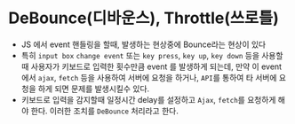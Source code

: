 # DeBounce(디바운스), Throttle(쓰로틀)

- JS 에서 event 핸들링을 할때, 발생하는 현상중에 Bounce라는 현상이 있다
- 특히 `input box` `change event` 또는 `key press`, `key up`, `key down` 등을 사용할때 사용자가 키보드로 입력한 횟수만큼 event 를 발생하게 되는데, 만약 이 event 에서 `ajax`, `fetch` 등을 사용하여 서버에 요청을 하거나, `API`를 통하여 타 서버에 요청을 하게 되면 문제를 발생시킬수 있다.
- 키보드로 입력을 감지할때 일정시간 delay를 설정하고 `Ajax`, `fetch`를 요청하게 해야 한다. 이러한 조치를 `DeBounce` 처리라고 한다.
